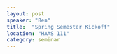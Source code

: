 ```yaml
---
layout: post
speaker: "Ben"
title:  "Spring Semester Kickoff"
location: "HAAS 111"
category: seminar
---
```

